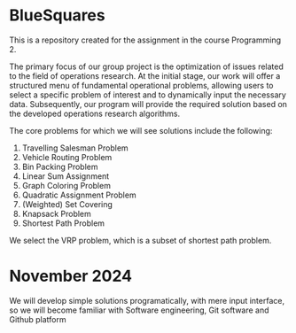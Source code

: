 # BlueSquares
This is a repository created for the assignment in the course Programming 2.

The primary focus of our group project is the optimization of issues related to the field of operations research. At the initial stage, our work will offer a structured menu of fundamental operational problems, allowing users to select a specific problem of interest and to dynamically input the necessary data. Subsequently, our program will provide the required solution based on the developed operations research algorithms.

The core problems for which we will see solutions include the following:
1. Travelling Salesman Problem
2. Vehicle Routing Problem
3. Bin Packing Problem
4. Linear Sum Assignment
5. Graph Coloring Problem
6. Quadratic Assignment Problem
7. (Weighted) Set Covering
8. Knapsack Problem
9. Shortest Path Problem

We select the VRP problem, which is a subset of shortest path problem.

# November 2024 
We will develop simple solutions programatically, with mere input interface, so we will become familiar with Software engineering, Git software and Github platform